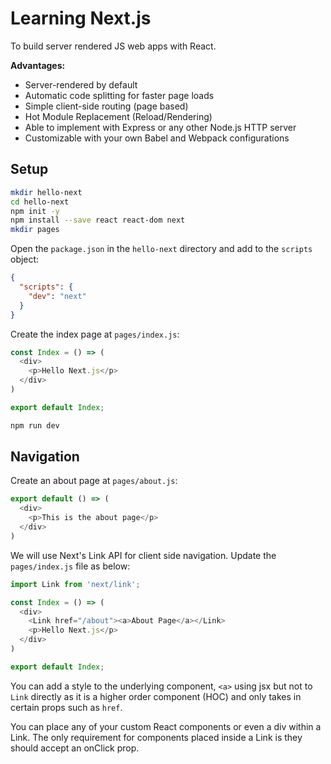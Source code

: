 # Learning Next.js
To build server rendered JS web apps with React.

**Advantages:**
* Server-rendered by default
* Automatic code splitting for faster page loads
* Simple client-side routing (page based)
* Hot Module Replacement (Reload/Rendering)
* Able to implement with Express or any other Node.js HTTP server
* Customizable with your own Babel and Webpack configurations

## Setup
```bash
mkdir hello-next
cd hello-next
npm init -y
npm install --save react react-dom next
mkdir pages
```
Open the `package.json` in the `hello-next` directory and add to the `scripts` object:
```json
{
  "scripts": {
    "dev": "next"
  }
}
```
Create the index page at `pages/index.js`:
```js
const Index = () => (
  <div>
    <p>Hello Next.js</p>
  </div>
)

export default Index;
```

```bash
npm run dev
```

## Navigation
Create an about page at `pages/about.js`:
```js
export default () => (
  <div>
    <p>This is the about page</p>
  </div>
)
```

We will use Next's Link API for client side navigation. Update the `pages/index.js` file as below:
```js
import Link from 'next/link';

const Index = () => (
  <div>
    <Link href="/about"><a>About Page</a></Link>
    <p>Hello Next.js</p>
  </div>
)

export default Index;
```
You can add a style to the underlying component, `<a>` using jsx but not to `Link` directly as it is a higher order component (HOC) and only takes in certain props such as `href`.

You can place any of your custom React components or even a div within a Link. The only requirement for components placed inside a Link is they should accept an onClick prop.